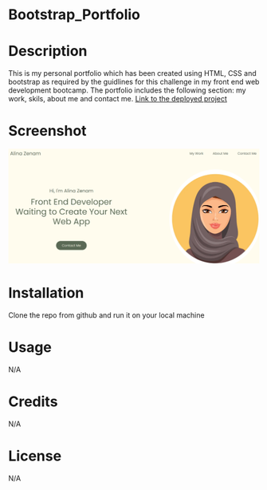 # Bootstrap_Portfolio
# Description 
This is my personal portfolio which has been created using HTML, CSS and bootstrap as required by the guidlines for this challenge in my front end web development bootcamp. The portfolio includes the following section: my work, skils, about me and contact me.
[Link to the deployed project](https://al946x.github.io/Bootstrap_Portfolio/)

# Screenshot 
![screenshot of portfolio](assets/images/screenshot.png/ "Screen shot of portfolio")

# Installation
Clone the repo from github and run it on your local machine

# Usage
N/A

# Credits
N/A

# License
N/A
